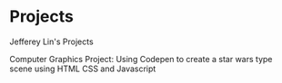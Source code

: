 # Projects
Jefferey Lin's Projects

Computer Graphics Project: Using Codepen to create a star wars type scene using HTML CSS and Javascript

